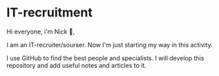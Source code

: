 # IT-recruitment
Hi everyone, i'm Nick 🤘,

I am an IT-recruiter/sourser. Now I'm just starting my way in this activity.

I use GitHub to find the best people and specialists. I will develop this repository and add useful notes and articles to it.
